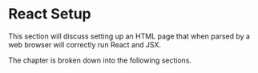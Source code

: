 # React Setup

This section will discuss setting up an HTML page that when parsed by a web browser will correctly run React and JSX. 

The chapter is broken down into the following sections.



